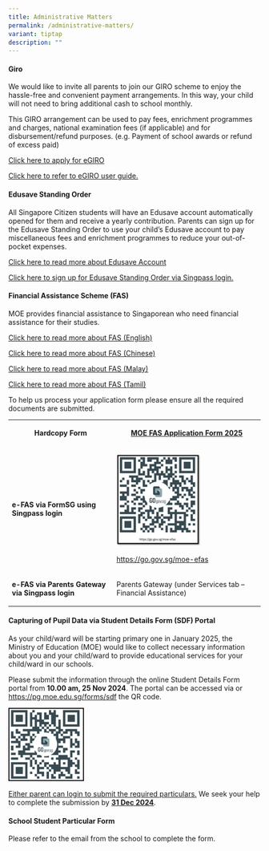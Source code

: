 ```yaml
---
title: Administrative Matters
permalink: /administrative-matters/
variant: tiptap
description: ""
---
```

<h4><strong>Giro</strong></h4>
<p>We would like to invite all parents to join our GIRO scheme to enjoy the
hassle-free and convenient payment arrangements. In this way, your child
will not need to bring additional cash to school monthly.</p>
<p>This GIRO arrangement can be used to pay fees, enrichment programmes and
charges, national examination fees (if applicable) and for disbursement/refund
purposes. (e.g. Payment of school awards or refund of excess paid)</p>
<p><a href="https://www.moe.gov.sg/financial-matters/fees/egiro" rel="noopener nofollow" target="_blank">Click here to apply for eGIRO</a>
</p>
<p><a href="/files/P1 Orientation 2025/egiro_user_guide_sep23.pdf" rel="noopener nofollow" target="_blank">Click here to refer to eGIRO user guide.</a>
</p>
<h4><strong>Edusave Standing Order</strong></h4>
<p>All Singapore Citizen students will have an Edusave account automatically
opened for them and receive a yearly contribution. Parents can sign up
for the Edusave Standing Order to use your child’s Edusave account to pay
miscellaneous fees and enrichment programmes to reduce your out-of-pocket
expenses.</p>
<p><a href="https://www.moe.gov.sg/financial-matters/edusave-account" rel="noopener nofollow" target="_blank">Click here to read more about Edusave Account</a>
</p>
<p><a href="https://form.gov.sg/5be24a1bb3f842000fdc4e59" rel="noopener nofollow" target="_blank">Click here to sign up for Edusave Standing Order via Singpass login.</a>
</p>
<h4><strong>Financial Assistance Scheme (FAS)</strong></h4>
<p>MOE provides financial assistance to Singaporean who need financial assistance
for their studies.</p>
<p><a href="/files/P1 Orientation 2025/Document_4a_MOE_FAS_pamphlet_EL.pdf" rel="noopener nofollow" target="_blank">Click here to read more about FAS (English)</a>
</p>
<p><a href="/files/P1 Orientation 2025/Document_4a_MOE_FAS_pamphlet_Chinese.pdf" rel="noopener nofollow" target="_blank">Click here to read more about FAS (Chinese)</a>
</p>
<p><a href="/files/P1 Orientation 2025/Document_4a_MOE_FAS_pamphlet_Malay.pdf" rel="noopener nofollow" target="_blank">Click here to read more about FAS (Malay)</a>
</p>
<p><a href="/files/P1 Orientation 2025/Document_4a_MOE_FAS_pamphlet_Tamil.pdf" rel="noopener nofollow" target="_blank">Click here to read more about FAS (Tamil)</a>
</p>
<p>To help us process your application form please ensure all the required
documents are submitted.</p>
<table style="minWidth: 50px">
<colgroup>
<col>
<col>
</colgroup>
<tbody>
<tr>
<th rowspan="1" colspan="1">
<p>Hardcopy Form</p>
</th>
<th rowspan="1" colspan="1">
<p><a href="/files/P1 Orientation 2025/MOE_FAS_Appilcation_Form_2025.pdf" rel="noopener nofollow" target="_blank">MOE FAS Application Form 2025</a>
</p>
</th>
</tr>
<tr>
<td rowspan="1" colspan="1">
<p><strong>e-FAS via FormSG using Singpass login</strong>
</p>
</td>
<td rowspan="1" colspan="1">
<p></p>
<div class="isomer-image-wrapper">
<img style="width: 60%;" height="auto" width="100%" alt="" src="/images/P1 Orientation 2025/MOE_FAS_2025.png">
</div>
<p><a href="https://go.gov.sg/moe-efas" rel="noopener nofollow" target="_blank">https://go.gov.sg/moe-efas</a>
</p>
</td>
</tr>
<tr>
<td rowspan="1" colspan="1">
<p><strong>e-FAS via Parents Gateway via Singpass login</strong>
</p>
</td>
<td rowspan="1" colspan="1">
<p>Parents Gateway (under Services tab – Financial Assistance)</p>
</td>
</tr>
</tbody>
</table>
<h4><strong>Capturing of Pupil Data via Student Details Form (SDF) Portal</strong></h4>
<p>As your child/ward will be starting primary one in January 2025, the Ministry
of Education (MOE) would like to collect necessary information about you
and your child/ward to provide educational services for your child/ward
in our schools.</p>
<p>Please submit the information through the online Student Details Form
portal from <strong>10.00 am, 25 Nov 2024</strong>. The portal can be accessed
via or <a href="https://pg.moe.edu.sg/forms/sdf" rel="noopener nofollow" target="_blank">https://pg.moe.edu.sg/forms/sdf</a> the
QR code.</p>
<p></p>
<div class="isomer-image-wrapper">
<img style="width: 30%;" height="auto" width="100%" alt="" src="/images/P1 Orientation 2025/Student_Details.png">
</div>
<p><u>Either parent can login to submit the required particulars.</u> We seek
your help to complete the submission by <strong><u>31 Dec 2024</u></strong>.</p>
<h4><strong>School Student Particular Form</strong></h4>
<p>Please refer to the email from the school to complete the form.</p>
<p></p>
<p></p>
<p></p>
<p></p>
<p></p>
<p></p>
<p></p>
<p></p>
<p></p>